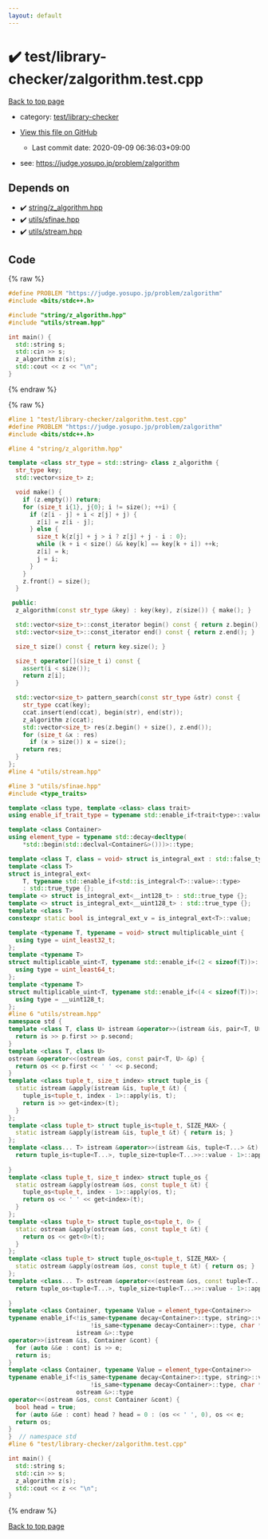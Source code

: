 ```yaml
---
layout: default
---
```


<!-- mathjax config similar to math.stackexchange -->
<script type="text/javascript" async
  src="https://cdnjs.cloudflare.com/ajax/libs/mathjax/2.7.5/MathJax.js?config=TeX-MML-AM_CHTML">
</script>
<script type="text/x-mathjax-config">
  MathJax.Hub.Config({
    TeX: { equationNumbers: { autoNumber: "AMS" }},
    tex2jax: {
      inlineMath: [ ['$','$'] ],
      processEscapes: true
    },
    "HTML-CSS": { matchFontHeight: false },
    displayAlign: "left",
    displayIndent: "2em"
  });
</script>

<script type="text/javascript" src="https://cdnjs.cloudflare.com/ajax/libs/jquery/3.4.1/jquery.min.js"></script>
<script src="https://cdn.jsdelivr.net/npm/jquery-balloon-js@1.1.2/jquery.balloon.min.js" integrity="sha256-ZEYs9VrgAeNuPvs15E39OsyOJaIkXEEt10fzxJ20+2I=" crossorigin="anonymous"></script>
<script type="text/javascript" src="../../../assets/js/copy-button.js"></script>
<link rel="stylesheet" href="../../../assets/css/copy-button.css" />


# :heavy_check_mark: test/library-checker/zalgorithm.test.cpp

<a href="../../../index.html">Back to top page</a>

* category: <a href="../../../index.html#8a40f8ed03f4cdb6c2fe0a2d4731a143">test/library-checker</a>
* <a href="{{ site.github.repository_url }}/blob/master/test/library-checker/zalgorithm.test.cpp">View this file on GitHub</a>
    - Last commit date: 2020-09-09 06:36:03+09:00


* see: <a href="https://judge.yosupo.jp/problem/zalgorithm">https://judge.yosupo.jp/problem/zalgorithm</a>


## Depends on

* :heavy_check_mark: <a href="../../../library/string/z_algorithm.hpp.html">string/z_algorithm.hpp</a>
* :heavy_check_mark: <a href="../../../library/utils/sfinae.hpp.html">utils/sfinae.hpp</a>
* :heavy_check_mark: <a href="../../../library/utils/stream.hpp.html">utils/stream.hpp</a>


## Code

<a id="unbundled"></a>
{% raw %}
```cpp
#define PROBLEM "https://judge.yosupo.jp/problem/zalgorithm"
#include <bits/stdc++.h>

#include "string/z_algorithm.hpp"
#include "utils/stream.hpp"

int main() {
  std::string s;
  std::cin >> s;
  z_algorithm z(s);
  std::cout << z << "\n";
}

```
{% endraw %}

<a id="bundled"></a>
{% raw %}
```cpp
#line 1 "test/library-checker/zalgorithm.test.cpp"
#define PROBLEM "https://judge.yosupo.jp/problem/zalgorithm"
#include <bits/stdc++.h>

#line 4 "string/z_algorithm.hpp"

template <class str_type = std::string> class z_algorithm {
  str_type key;
  std::vector<size_t> z;

  void make() {
    if (z.empty()) return;
    for (size_t i{1}, j{0}; i != size(); ++i) {
      if (z[i - j] + i < z[j] + j) {
        z[i] = z[i - j];
      } else {
        size_t k{z[j] + j > i ? z[j] + j - i : 0};
        while (k + i < size() && key[k] == key[k + i]) ++k;
        z[i] = k;
        j = i;
      }
    }
    z.front() = size();
  }

 public:
  z_algorithm(const str_type &key) : key(key), z(size()) { make(); }

  std::vector<size_t>::const_iterator begin() const { return z.begin(); }
  std::vector<size_t>::const_iterator end() const { return z.end(); }

  size_t size() const { return key.size(); }

  size_t operator[](size_t i) const {
    assert(i < size());
    return z[i];
  }

  std::vector<size_t> pattern_search(const str_type &str) const {
    str_type ccat(key);
    ccat.insert(end(ccat), begin(str), end(str));
    z_algorithm z(ccat);
    std::vector<size_t> res(z.begin() + size(), z.end());
    for (size_t &x : res)
      if (x > size()) x = size();
    return res;
  }
};
#line 4 "utils/stream.hpp"

#line 3 "utils/sfinae.hpp"
#include <type_traits>

template <class type, template <class> class trait>
using enable_if_trait_type = typename std::enable_if<trait<type>::value>::type;

template <class Container>
using element_type = typename std::decay<decltype(
    *std::begin(std::declval<Container&>()))>::type;

template <class T, class = void> struct is_integral_ext : std::false_type {};
template <class T>
struct is_integral_ext<
    T, typename std::enable_if<std::is_integral<T>::value>::type>
    : std::true_type {};
template <> struct is_integral_ext<__int128_t> : std::true_type {};
template <> struct is_integral_ext<__uint128_t> : std::true_type {};
template <class T>
constexpr static bool is_integral_ext_v = is_integral_ext<T>::value;

template <typename T, typename = void> struct multiplicable_uint {
  using type = uint_least32_t;
};
template <typename T>
struct multiplicable_uint<T, typename std::enable_if<(2 < sizeof(T))>::type> {
  using type = uint_least64_t;
};
template <typename T>
struct multiplicable_uint<T, typename std::enable_if<(4 < sizeof(T))>::type> {
  using type = __uint128_t;
};
#line 6 "utils/stream.hpp"
namespace std {
template <class T, class U> istream &operator>>(istream &is, pair<T, U> &p) {
  return is >> p.first >> p.second;
}
template <class T, class U>
ostream &operator<<(ostream &os, const pair<T, U> &p) {
  return os << p.first << ' ' << p.second;
}
template <class tuple_t, size_t index> struct tuple_is {
  static istream &apply(istream &is, tuple_t &t) {
    tuple_is<tuple_t, index - 1>::apply(is, t);
    return is >> get<index>(t);
  }
};
template <class tuple_t> struct tuple_is<tuple_t, SIZE_MAX> {
  static istream &apply(istream &is, tuple_t &t) { return is; }
};
template <class... T> istream &operator>>(istream &is, tuple<T...> &t) {
  return tuple_is<tuple<T...>, tuple_size<tuple<T...>>::value - 1>::apply(is,
                                                                          t);
}
template <class tuple_t, size_t index> struct tuple_os {
  static ostream &apply(ostream &os, const tuple_t &t) {
    tuple_os<tuple_t, index - 1>::apply(os, t);
    return os << ' ' << get<index>(t);
  }
};
template <class tuple_t> struct tuple_os<tuple_t, 0> {
  static ostream &apply(ostream &os, const tuple_t &t) {
    return os << get<0>(t);
  }
};
template <class tuple_t> struct tuple_os<tuple_t, SIZE_MAX> {
  static ostream &apply(ostream &os, const tuple_t &t) { return os; }
};
template <class... T> ostream &operator<<(ostream &os, const tuple<T...> &t) {
  return tuple_os<tuple<T...>, tuple_size<tuple<T...>>::value - 1>::apply(os,
                                                                          t);
}
template <class Container, typename Value = element_type<Container>>
typename enable_if<!is_same<typename decay<Container>::type, string>::value &&
                       !is_same<typename decay<Container>::type, char *>::value,
                   istream &>::type
operator>>(istream &is, Container &cont) {
  for (auto &&e : cont) is >> e;
  return is;
}
template <class Container, typename Value = element_type<Container>>
typename enable_if<!is_same<typename decay<Container>::type, string>::value &&
                       !is_same<typename decay<Container>::type, char *>::value,
                   ostream &>::type
operator<<(ostream &os, const Container &cont) {
  bool head = true;
  for (auto &&e : cont) head ? head = 0 : (os << ' ', 0), os << e;
  return os;
}
}  // namespace std
#line 6 "test/library-checker/zalgorithm.test.cpp"

int main() {
  std::string s;
  std::cin >> s;
  z_algorithm z(s);
  std::cout << z << "\n";
}

```
{% endraw %}

<a href="../../../index.html">Back to top page</a>

